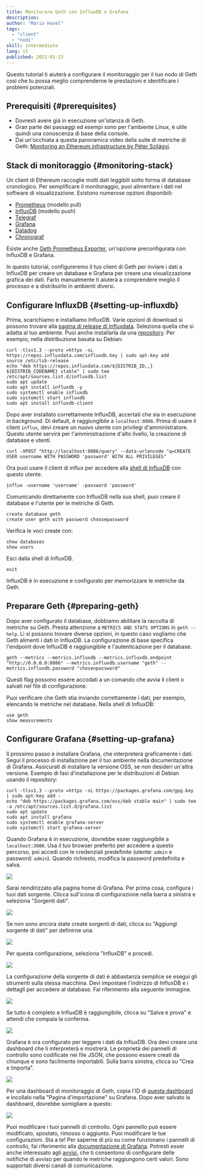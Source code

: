 ```yaml
---
title: Monitorare Geth con InfluxDB e Grafana
description:
author: "Mario Havel"
tags:
  - "client"
  - "nodi"
skill: intermediate
lang: it
published: 2021-01-13
---
```


Questo tutorial ti aiuterà a configurare il monitoraggio per il tuo nodo di Geth così che tu possa meglio comprenderne le prestazioni e identificare i problemi potenziali.

## Prerequisiti {#prerequisites}

- Dovresti avere già in esecuzione un'istanza di Geth.
- Gran parte dei passaggi ed esempi sono per l'ambiente Linux, è utile quindi una conoscenza di base della console.
- Dai un'occhiata a questa panoramica video della suite di metriche di Geth: [Monitoring an Ethereum infrastructure by Péter Szilágyi](https://www.youtube.com/watch?v=cOBab8IJMYI).

## Stack di monitoraggio {#monitoring-stack}

Un client di Ethereum raccoglie molti dati leggibili sotto forma di database cronologico. Per semplificare il monitoraggio, puoi alimentare i dati nel software di visualizzazione. Esistono numerose opzioni disponibili:

- [Prometheus](https://prometheus.io/) (modello pull)
- [InfluxDB](https://www.influxdata.com/get-influxdb/) (modello push)
- [Telegraf](https://www.influxdata.com/get-influxdb/)
- [Grafana](https://www.grafana.com/)
- [Datadog](https://www.datadoghq.com/)
- [Chronograf](https://www.influxdata.com/time-series-platform/chronograf/)

Esiste anche [Geth Prometheus Exporter](https://github.com/hunterlong/gethexporter), un'opzione preconfigurata con InfluxDB e Grafana.

In questo tutorial, configureremo il tuo client di Geth per inviare i dati a InfluxDB per creare un database e Grafana per creare una visualizzazione grafica dei dati. Farlo manualmente ti aiuterà a comprendere meglio il processo e a distribuirlo in ambienti diversi.

## Configurare InfluxDB {#setting-up-influxdb}

Prima, scarichiamo e installiamo InfluxDB. Varie opzioni di download si possono trovare alla [pagina di release di Influxdata](https://portal.influxdata.com/downloads/). Seleziona quella che si adatta al tuo ambiente. Puoi anche installarla da una [repository](https://repos.influxdata.com/). Per esempio, nella distribuzione basata su Debian:

```
curl -tlsv1.3 --proto =https -sL https://repos.influxdata.com/influxdb.key | sudo apt-key add
source /etc/lsb-release
echo "deb https://repos.influxdata.com/${DISTRIB_ID,,} ${DISTRIB_CODENAME} stable" | sudo tee /etc/apt/sources.list.d/influxdb.list
sudo apt update
sudo apt install influxdb -y
sudo systemctl enable influxdb
sudo systemctl start influxdb
sudo apt install influxdb-client
```

Dopo aver installato correttamente InfluxDB, accertati che sia in esecuzione in background. Di default, è raggiungibile a `localhost:8086`. Prima di usare il client `influx`, devi creare un nuovo utente con privilegi d'amministratore. Questo utente servirà per l'amministrazione d'alto livello, la creazione di database e utenti.

```
curl -XPOST "http://localhost:8086/query" --data-urlencode "q=CREATE USER username WITH PASSWORD 'password' WITH ALL PRIVILEGES"
```

Ora puoi usare il client di influx per accedere alla [shell di InfluxDB](https://docs.influxdata.com/influxdb/v1.8/tools/shell/) con questo utente.

```
influx -username 'username' -password 'password'
```

Comunicando direttamente con InfluxDB nella sua shell, puoi creare il database e l'utente per le metriche di Geth.

```
create database geth
create user geth with password choosepassword
```

Verifica le voci create con:

```
show databases
show users
```

Esci dalla shell di InfluxDB.

```
exit
```

InfluxDB è in esecuzione e configurato per memorizzare le metriche da Geth.

## Preparare Geth {#preparing-geth}

Dopo aver configurato il database, dobbiamo abilitare la raccolta di metriche su Geth. Presta attenzione a `METRICS AND STATS OPTIONS` in `geth --help`. Lì si possono trovare diverse opzioni, in questo caso vogliamo che Geth alimenti i dati in InfluxDB. La configurazione di base specifica l'endpoint dove InfluxDB è raggiungibile e l'autenticazione per il database.

```
geth --metrics --metrics.influxdb --metrics.influxdb.endpoint "http://0.0.0.0:8086" --metrics.influxdb.username "geth" --metrics.influxdb.password "chosenpassword"
```

Questi flag possono essere accodati a un comando che avvia il client o salvati nel file di configurazione.

Puoi verificare che Geth stia inviando correttamente i dati, per esempio, elencando le metriche nel database. Nella shell di InfluxDB:

```
use geth
show measurements
```

## Configurare Grafana {#setting-up-grafana}

Il prossimo passo è installare Grafana, che interpreterà graficamente i dati. Segui il processo di installazione per il tuo ambiente nella documentazione di Grafana. Assicurati di installare la versione OSS, se non desideri un'altra versione. Esempio di fasi d'installazione per le distribuzioni di Debian usando il repository:

```
curl -tlsv1.3 --proto =https -sL https://packages.grafana.com/gpg.key | sudo apt-key add -
echo "deb https://packages.grafana.com/oss/deb stable main" | sudo tee -a /etc/apt/sources.list.d/grafana.list
sudo apt update
sudo apt install grafana
sudo systemctl enable grafana-server
sudo systemctl start grafana-server
```

Quando Grafana è in esecuzione, dovrebbe esser raggiungibile a `localhost:3000`. Usa il tuo browser preferito per accedere a questo percorso, poi accedi con le credenziali predefinite (utente: `admin` e password: `admin`). Quando richiesto, modifica la password predefinita e salva.

![](./grafana1.png)

Sarai reindirizzato alla pagina home di Grafana. Per prima cosa, configura i tuoi dati sorgente. Clicca sull'icona di configurazione nella barra a sinistra e seleziona "Sorgenti dati".

![](./grafana2.png)

Se non sono ancora state create sorgenti di dati, clicca su "Aggiungi sorgente di dati" per definirne una.

![](./grafana3.png)

Per questa configurazione, seleziona "InfluxDB" e procedi.

![](./grafana4.png)

La configurazione della sorgente di dati è abbastanza semplice se esegui gli strumenti sulla stessa macchina. Devi impostare l'indirizzo di InfluxDB e i dettagli per accedere al database. Fai riferimento alla seguente immagine.

![](./grafana5.png)

Se tutto è completo e InfluxDB è raggiungibile, clicca su "Salva e prova" e attendi che compaia la conferma.

![](./grafana6.png)

Grafana è ora configurato per leggere i dati da InfluxDB. Ora devi creare una dashboard che li interpreterà e mostrerà. Le proprietà dei pannelli di controllo sono codificate nei file JSON, che possono essere creati da chiunque e sono facilmente importabili. Sulla barra sinistra, clicca su "Crea e Importa".

![](./grafana7.png)

Per una dashboard di monitoraggio di Geth, copia l'ID di [questa dashboard](https://grafana.com/grafana/dashboards/13877/) e incollalo nella "Pagina d'importazione" su Grafana. Dopo aver salvato la dashboard, dovrebbe somigliare a questo:

![](./grafana8.png)

Puoi modificare i tuoi pannelli di controllo. Ogni pannello può essere modificato, spostato, rimosso o aggiunto. Puoi modificare le tue configurazioni. Sta a te! Per saperne di più su come funzionano i pannelli di controllo, fai riferimento alla [documentazione di Grafana](https://grafana.com/docs/grafana/latest/dashboards/). Potresti esser anche interessato agli [avvisi](https://grafana.com/docs/grafana/latest/alerting/), che ti consentono di configurare delle notifiche di avviso per quando le metriche raggiungono certi valori. Sono supportati diversi canali di comunicazione.
